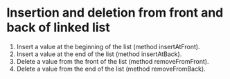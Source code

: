 Insertion and deletion from front and back of linked list
=========================================================
1. Insert a value at the beginning of the list (method insertAtFront).
2. Insert a value at the end of the list (method insertAtBack).
3. Delete a value from the front of the list (method removeFromFront).
4. Delete a value from the end of the list (method removeFromBack).
